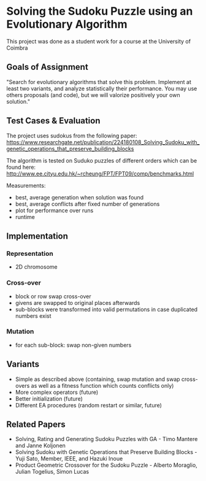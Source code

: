 # Solving the Sudoku Puzzle using an Evolutionary Algorithm

This project was done as a student work for a course at the University of Coimbra


## Goals of Assignment

"Search for evolutionary algorithms that solve this problem. Implement at least two variants, and analyze statistically their performance. You may use others proposals (and code), but we will valorize positively your own solution."


## Test Cases & Evaluation

The project uses sudokus from the following paper:
https://www.researchgate.net/publication/224180108_Solving_Sudoku_with_genetic_operations_that_preserve_building_blocks

The algorithm is tested on Suduko puzzles of different orders which can be found here:
http://www.ee.cityu.edu.hk/~rcheung/FPT/FPT09/comp/benchmarks.html


Measurements:
- best, average generation when solution was found
- best, average conflicts after fixed number of generations
- plot for performance over runs
- runtime


## Implementation

### Representation
- 2D chromosome

### Cross-over
- block or row swap cross-over
- givens are swapped to original places afterwards
- sub-blocks were transformed into valid permutations in case duplicated numbers exist

### Mutation
- for each sub-block: swap non-given numbers


## Variants
- Simple as described above (containing, swap mutation and swap cross-overs as well as a fitness function which counts conflicts only)
- More complex operators (future)
- Better initialization (future)
- Different EA procedures (random restart or similar, future)

## Related Papers
- Solving, Rating and Generating Sudoku Puzzles with GA - Timo Mantere and Janne Koljonen
- Solving Sudoku with Genetic Operations that Preserve Building Blocks - Yuji Sato, Member, IEEE, and Hazuki Inoue
- Product Geometric Crossover for the Sudoku Puzzle - Alberto Moraglio, Julian Togelius, Simon Lucas